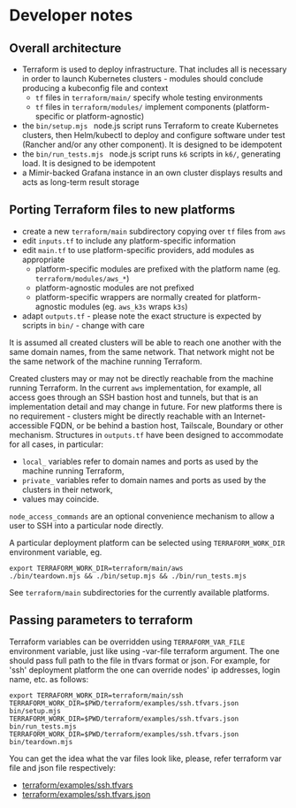 # Developer notes

## Overall architecture

 - Terraform is used to deploy infrastructure. That includes all is necessary in order to launch Kubernetes clusters - modules should conclude producing a kubeconfig file and context
   - `tf` files in `terraform/main/` specify whole testing environments
   - `tf` files in `terraform/modules/` implement components (platform-specific or platform-agnostic)
 - the `bin/setup.mjs ` node.js script runs Terraform to create Kubernetes clusters, then Helm/kubectl to deploy and configure software under test (Rancher and/or any other component). It is designed to be idempotent
 - the `bin/run_tests.mjs ` node.js script runs `k6` scripts in `k6/`, generating load. It is designed to be idempotent
 - a Mimir-backed Grafana instance in an own cluster displays results and acts as long-term result storage

## Porting Terraform files to new platforms

 - create a new `terraform/main` subdirectory copying over `tf` files from `aws`
 - edit `inputs.tf` to include any platform-specific information
 - edit `main.tf` to use platform-specific providers, add modules as appropriate
   - platform-specific modules are prefixed with the platform name (eg. `terraform/modules/aws_*`)
   - platform-agnostic modules are not prefixed
   - platform-specific wrappers are normally created for platform-agnostic modules (eg. `aws_k3s` wraps `k3s`)
 - adapt `outputs.tf` - please note the exact structure is expected by scripts in `bin/` - change with care

It is assumed all created clusters will be able to reach one another with the same domain names, from the same network. That network might not be the same network of the machine running Terraform.

Created clusters may or may not be directly reachable from the machine running Terraform. In the current `aws` implementation, for example, all access goes through an SSH bastion host and tunnels, but that is an implementation detail and may change in future. For new platforms there is no requirement - clusters might be directly reachable with an Internet-accessible FQDN, or be behind a bastion host, Tailscale, Boundary or other mechanism. Structures in `outputs.tf` have been designed to accommodate for all cases, in particular:
 - `local_` variables refer to domain names and ports as used by the machine running Terraform,
 - `private_` variables refer to domain names and ports as used by the clusters in their network,
 - values may coincide.

`node_access_commands` are an optional convenience mechanism to allow a user to SSH into a particular node directly.

A particular deployment platform can be selected using `TERRAFORM_WORK_DIR` environment variable, eg.

```shell
export TERRAFORM_WORK_DIR=terraform/main/aws
./bin/teardown.mjs && ./bin/setup.mjs && ./bin/run_tests.mjs
```

See `terraform/main` subdirectories for the currently available platforms.

## Passing parameters to terraform

Terraform variables can be overridden using `TERRAFORM_VAR_FILE` environment variable,
just like using -var-file terraform argument. The one should pass full path to the
file in tfvars format or json. For example, for 'ssh' deployment platform
the one can override nodes' ip addresses, login name, etc. as follows:

```shell
export TERRAFORM_WORK_DIR=terraform/main/ssh
TERRAFORM_WORK_DIR=$PWD/terraform/examples/ssh.tfvars.json bin/setup.mjs
TERRAFORM_WORK_DIR=$PWD/terraform/examples/ssh.tfvars.json bin/run_tests.mjs
TERRAFORM_WORK_DIR=$PWD/terraform/examples/ssh.tfvars.json bin/teardown.mjs

```

You can get the idea what the var files look like, please, refer terraform var file and json file respectively:

- [terraform/examples/ssh.tfvars](terraform/examples/ssh.tfvars)
- [terraform/examples/ssh.tfvars.json](terraform/examples/ssh.tfvars.json)


